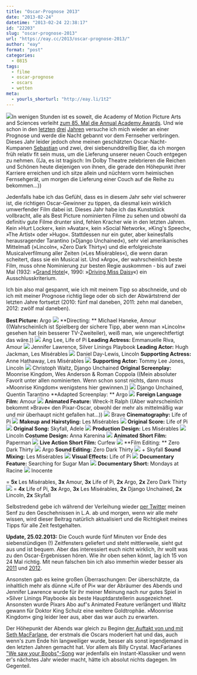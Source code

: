 ```yaml
---
title: "Oscar-Prognose 2013"
date: "2013-02-24"
datetime: "2013-02-24 22:38:17"
id: "22203"
slug: "oscar-prognose-2013"
url: "https://eay.cc/2013/oscar-prognose-2013/"
author: "eay"
format: "post"
categories:
  - 0815
tags:
  - filme
  - oscar-prognose
  - oscars
  - wetten
meta:
  - yourls_shorturl: "http://eay.li/1t2"
---
```


![](https://eay.cc/uploads/2010/oscar.jpg)In wenigen Stunden ist es soweit, die Academy of Motion Picture Arts and Sciences verleiht [zum 85. Mal die Annual Academy Awards](http://en.wikipedia.org/wiki/85th_Academy_Awards). Und wie schon in den [letzten](//eay.cc/2010/oscar-prognose-2010/) [drei](//eay.cc/2011/oscar-prognose-2011/) [Jahren](//eay.cc/2012/oscar-prognose-2012/) versuche ich mich wieder an einer Prognose und werde die Nacht gebannt vor dem Fernseher verbringen. Dieses Jahr leider jedoch ohne meinen geschätzten Oscar-Nacht-Kumpanen [Sebastian](http://twitter.com/mod85) und zwei, drei siebenunddreißig Bier, da ich morgen früh relativ fit sein muss, um die Lieferung unserer neuen Couch entgegen zu nehmen. ((Ja, es ist tragisch: Im Dolby Theatre zelebrieren die Reichen und Schönen heute diejenigen von ihnen, die gerade den Höhepunkt ihrer Karriere erreichen und ich sitze allein und nüchtern vorm heimischen Fernsehgerät, um morgen die Lieferung einer Couch auf die Reihe zu bekommen...))

Jedenfalls habe ich das Gefühl, dass es in diesem Jahr sehr viel schwerer ist, die richtigen Oscar-Gewinner zu tippen, da diesmal kein wirklich umwerfender Film dabei ist. Dieses Jahr habe ich das Kunststück vollbracht, alle als Best Picture nominierten Filme zu sehen und obwohl da definitiv gute Filme drunter sind, fehlen Kracher wie in den letzten Jahren. Kein »Hurt Locker«, kein »Avatar«, kein »Social Network«, »King's Speech«, »The Artist« oder »Hugo«. Stattdessen nur ein guter, aber keinesfalls herausragender Tarantino (»Django Unchained«), sehr viel amerikanisches Mittelmaß (»Lincoln«, »Zero Dark Thirty«) und die erfolgreichste Musicalverfilmung aller Zeiten (»Les Misérables«), die wenn daran scheitert, dass sie ein Musical ist. Und »Argo«, der wahrscheinlich beste Film, muss ohne Nominierung zur besten Regie auskommen - bis auf zwei Mal (1932: »[Grand Hotel](http://www.imdb.com/title/tt0022958/)«, 1990: »[Driving Miss Daisy](http://www.imdb.com/title/tt0097239/)«) ein Ausschlusskriterium.

Ich bin also mal gespannt, wie ich mit meinem Tipp so abschneide, und ob ich mit meiner Prognose richtig liege oder ob sich der Abwärtstrend der letzten Jahre fortsetzt (2010: fünf mal daneben, 2011: zehn mal daneben, 2012: zwölf mal daneben).

**Best Picture:** Argo ![](https://eay.cc/uploads/2011/icon_check.png) **Directing: ** Michael Haneke, Amour ((Wahrscheinlich ist Spielberg der sichere Tipp, aber wenn man »Lincoln« gesehen hat (ein besserer TV-Zweiteiler), weiß man, wie ungerechtfertigt das wäre.)) ![](https://eay.cc/uploads/2011/icon_cross.png) Ang Lee, Life of Pi **Leading Actress:** Emmanuelle Riva, Amour ![](https://eay.cc/uploads/2011/icon_cross.png) Jennifer Lawrence, Silver Linings Playbook **Leading Actor:** Hugh Jackman, Les Misérables ![](https://eay.cc/uploads/2011/icon_cross.png) Daniel Day-Lewis, Lincoln **Supporting Actress:** Anne Hathaway, Les Misérables ![](https://eay.cc/uploads/2011/icon_check.png) **Supporting Actor:** Tommy Lee Jones, Lincoln ![](https://eay.cc/uploads/2011/icon_cross.png) Christoph Waltz, Django Unchained **Original Screenplay:** Moonrise Kingdom, Wes Anderson & Roman Coppola ((Mein absoluter Favorit unter allen nominierten. Wenn schon sonst nichts, dann _muss_ »Moonrise Kingdom« wenigstens hier gewinnen.)) ![](https://eay.cc/uploads/2011/icon_cross.png) Django Unchained, Quentin Tarantino **Adapted Screenplay: ** Argo ![](https://eay.cc/uploads/2011/icon_check.png) **Foreign Language Film:** Amour ![](https://eay.cc/uploads/2011/icon_check.png) **Animated Feature:** Wreck-It Ralph ((Aber wahrscheinlich bekommt »Brave« den Pixar-Oscar, obwohl der mehr als mittelmäßig war und mir überhaupt nicht gefallen hat...)) ![](https://eay.cc/uploads/2011/icon_cross.png) Brave **Cinematography:** Life of Pi ![](https://eay.cc/uploads/2011/icon_check.png) **Makeup and Hairstyling:** Les Misérables ![](https://eay.cc/uploads/2011/icon_check.png) **Original Score:** Life of Pi ![](https://eay.cc/uploads/2011/icon_check.png) **Original Song:** Skyfall, Adele ![](https://eay.cc/uploads/2011/icon_check.png) **Production Design:** Les Misérables ![](https://eay.cc/uploads/2011/icon_cross.png) Lincoln **Costume Design:** Anna Karenina ![](https://eay.cc/uploads/2011/icon_check.png) **Animated Short Film:** Paperman ![](https://eay.cc/uploads/2011/icon_check.png) **Live Action Short Film:** Curfew ![](https://eay.cc/uploads/2011/icon_check.png) **Film Editing: ** Zero Dark Thirty ![](https://eay.cc/uploads/2011/icon_cross.png) Argo **Sound Editing:** Zero Dark Thirty ![](https://eay.cc/uploads/2011/icon_check.png) \+ Skyfall **Sound Mixing:** Les Misérables ![](https://eay.cc/uploads/2011/icon_check.png) **Visual Effects:** Life of Pi ![](https://eay.cc/uploads/2011/icon_check.png) **Documentary Feature:** Searching for Sugar Man ![](https://eay.cc/uploads/2011/icon_check.png) **Documentary Short:** Mondays at Racine ![](https://eay.cc/uploads/2011/icon_cross.png) Inocente

\= **5x** Les Misérables, **3x** Amour, **3x** Life of Pi, **2x** Argo, **2x** Zero Dark Thirty ![](https://eay.cc/uploads/2011/icon_cross.png) \= **4x** Life of Pi, **3x** Argo, **3x** Les Misérables, **2x** Django Unchained, **2x** Lincoln, **2x** Skyfall

Selbstredend gebe ich während der Verleihung wieder [per Twitter](http://twitter.com/eay) meinen Senf zu den Geschehnissen in L.A. ab und morgen, wenn wir alle mehr wissen, wird dieser Beitrag natürlich aktualisiert und die Richtigkeit meines Tipps für alle Zeit festgehalten.

**Update, 25.02.2013:** Die Couch wurde fünf Minuten vor Ende des siebenstündigen (!) Zeitfensters geliefert und steht mittlerweile, sieht gut aus und ist bequem. Aber das interessiert euch nicht wirklich, ihr wollt was zu den Oscar-Ergebnissen hören. Wie ihr oben sehen könnt, lag ich 15 von 24 Mal richtig. Mit neun falschen bin ich also immerhin wieder besser als [2011](//eay.cc/2011/oscar-prognose-2011/) und [2012](//eay.cc/2012/oscar-prognose-2012/).

Ansonsten gab es keine großen Überraschungen: Der überschätzte, da inhaltlich mehr als dünne »Life of Pi« war der Abräumer des Abends und Jennifer Lawrence wurde für ihr meiner Meinung nach _nur_ gutes Spiel in »Silver Linings Playbook« als beste Hauptdarstellerin ausgezeichnet. Ansonsten wurde Pixars Abo auf's Animated Feature verlängert und Waltz gewann für Doktor King Schulz eine weitere Goldtrophäe. »Moonrise Kingdom« ging leider leer aus, aber das war auch zu erwarten.

Der Höhepunkt der Abends war gleich zu Beginn [der Auftakt von und mit Seth MacFarlane](http://www.dailymotion.com/video/xxrh9l_oscars-2013-opening-number-with-seth-macfarlane-william-shatner_shortfilms), der erstmals die Oscars moderiert hat und das, auch wenn's zum Ende hin langweiliger wurde, besser als sonst irgendjemand in den letzten Jahren gemacht hat. Vor allem als Billy Crystal. MacFarlanes ["We saw your Boobs"-Song](http://www.dailymotion.com/video/xxrh9l_oscars-2013-opening-number-with-seth-macfarlane-william-shatner_shortfilms?start=54) war jedenfalls ein Instant-Klassiker und wenn er's nächstes Jahr wieder macht, hätte ich absolut nichts dagegen. Im Gegenteil.
